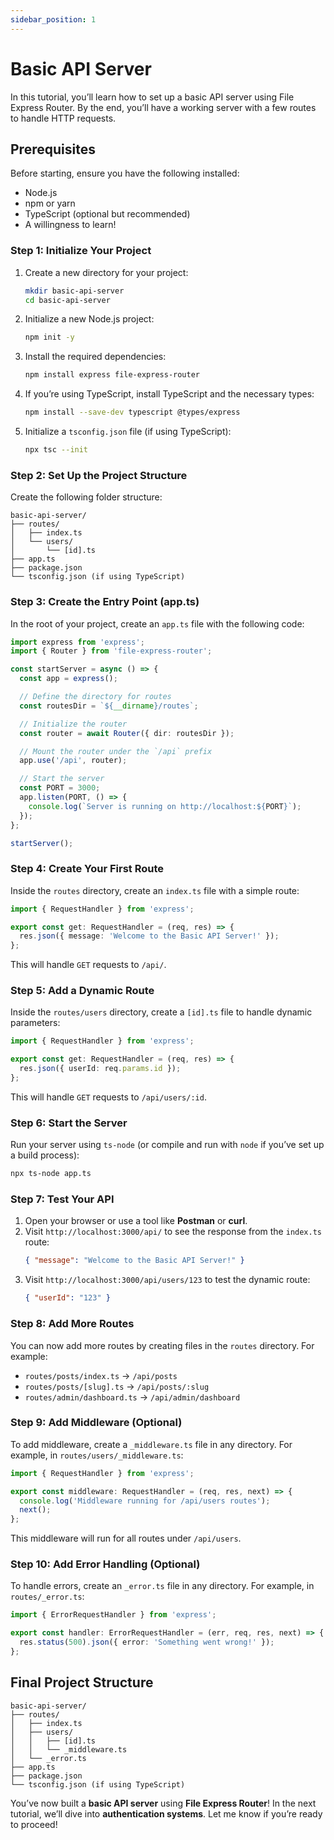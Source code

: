 ```yaml
---
sidebar_position: 1
---
```


# Basic API Server

In this tutorial, you’ll learn how to set up a basic API server using File Express Router. By the end, you’ll have a working server with a few routes to handle HTTP requests.

## Prerequisites

Before starting, ensure you have the following installed:

- Node.js
- npm or yarn
- TypeScript (optional but recommended)
- A willingness to learn!

### Step 1: Initialize Your Project

1. Create a new directory for your project:

   ```bash
   mkdir basic-api-server
   cd basic-api-server
   ```

2. Initialize a new Node.js project:

   ```bash
   npm init -y
   ```

3. Install the required dependencies:

   ```bash
   npm install express file-express-router
   ```

4. If you’re using TypeScript, install TypeScript and the necessary types:

   ```bash
   npm install --save-dev typescript @types/express
   ```

5. Initialize a `tsconfig.json` file (if using TypeScript):

   ```bash
   npx tsc --init
   ```

### Step 2: Set Up the Project Structure

Create the following folder structure:

```
basic-api-server/
├── routes/
│   ├── index.ts
│   └── users/
│       └── [id].ts
├── app.ts
├── package.json
└── tsconfig.json (if using TypeScript)
```

### Step 3: Create the Entry Point (app.ts)

In the root of your project, create an `app.ts` file with the following code:

```typescript
import express from 'express';
import { Router } from 'file-express-router';

const startServer = async () => {
  const app = express();

  // Define the directory for routes
  const routesDir = `${__dirname}/routes`;

  // Initialize the router
  const router = await Router({ dir: routesDir });

  // Mount the router under the `/api` prefix
  app.use('/api', router);

  // Start the server
  const PORT = 3000;
  app.listen(PORT, () => {
    console.log(`Server is running on http://localhost:${PORT}`);
  });
};

startServer();
```

### Step 4: Create Your First Route

Inside the `routes` directory, create an `index.ts` file with a simple route:

```typescript
import { RequestHandler } from 'express';

export const get: RequestHandler = (req, res) => {
  res.json({ message: 'Welcome to the Basic API Server!' });
};
```

This will handle `GET` requests to `/api/`.

### Step 5: Add a Dynamic Route

Inside the `routes/users` directory, create a `[id].ts` file to handle dynamic parameters:

```typescript
import { RequestHandler } from 'express';

export const get: RequestHandler = (req, res) => {
  res.json({ userId: req.params.id });
};
```

This will handle `GET` requests to `/api/users/:id`.

### Step 6: Start the Server

Run your server using `ts-node` (or compile and run with `node` if you’ve set up a build process):

```bash
npx ts-node app.ts
```

### Step 7: Test Your API

1. Open your browser or use a tool like **Postman** or **curl**.
2. Visit `http://localhost:3000/api/` to see the response from the `index.ts` route:
   ```json
   { "message": "Welcome to the Basic API Server!" }
   ```
3. Visit `http://localhost:3000/api/users/123` to test the dynamic route:
   ```json
   { "userId": "123" }
   ```

### Step 8: Add More Routes

You can now add more routes by creating files in the `routes` directory. For example:

- `routes/posts/index.ts` → `/api/posts`
- `routes/posts/[slug].ts` → `/api/posts/:slug`
- `routes/admin/dashboard.ts` → `/api/admin/dashboard`

### Step 9: Add Middleware (Optional)

To add middleware, create a `_middleware.ts` file in any directory. For example, in `routes/users/_middleware.ts`:

```typescript
import { RequestHandler } from 'express';

export const middleware: RequestHandler = (req, res, next) => {
  console.log('Middleware running for /api/users routes');
  next();
};
```

This middleware will run for all routes under `/api/users`.

### Step 10: Add Error Handling (Optional)

To handle errors, create an `_error.ts` file in any directory. For example, in `routes/_error.ts`:

```typescript
import { ErrorRequestHandler } from 'express';

export const handler: ErrorRequestHandler = (err, req, res, next) => {
  res.status(500).json({ error: 'Something went wrong!' });
};
```

## Final Project Structure

```
basic-api-server/
├── routes/
│   ├── index.ts
│   ├── users/
│   │   ├── [id].ts
│   │   └── _middleware.ts
│   └── _error.ts
├── app.ts
├── package.json
└── tsconfig.json (if using TypeScript)
```

You’ve now built a **basic API server** using **File Express Router**! In the next tutorial, we’ll dive into **authentication systems**. Let me know if you’re ready to proceed!
